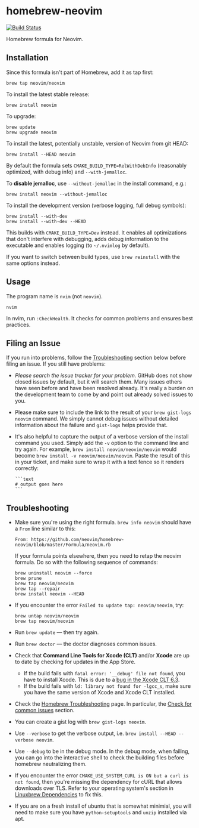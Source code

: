 # homebrew-neovim

[![Build Status](https://travis-ci.org/neovim/homebrew-neovim.svg?branch=master)](https://travis-ci.org/neovim/homebrew-neovim)

Homebrew formula for Neovim.

## Installation

Since this formula isn't part of Homebrew, add it as tap first:

    brew tap neovim/neovim

To install the latest stable release:

    brew install neovim

To upgrade:

    brew update
    brew upgrade neovim

To install the latest, potentially unstable, version of Neovim from git HEAD:

    brew install --HEAD neovim

By default the formula sets `CMAKE_BUILD_TYPE=RelWithDebInfo` (reasonably
optimized, with debug info) and `--with-jemalloc`.

To **disable jemalloc**, use `--without-jemalloc` in the install command, e.g.:

    brew install neovim --without-jemalloc

To install the development version (verbose logging, full debug symbols):

    brew install --with-dev
    brew install --with-dev --HEAD

This builds with `CMAKE_BUILD_TYPE=Dev` instead. It enables all optimizations
that don't interfere with debugging, adds debug information to the executable
and enables logging (to `~/.nvimlog` by default).

If you want to switch between build types, use `brew reinstall` with the same
options instead.

## Usage

The program name is `nvim` (not `neovim`).

    nvim

In nvim, run `:CheckHealth`. It checks for common problems and ensures best
practices.

## Filing an Issue

If you run into problems, follow the
[Troubleshooting](#troubleshooting) section below before filing an issue.  If
you still have problems:

* *Please search the issue tracker for your problem.*  GitHub does not show
  closed issues by default, but it will search them.  Many issues others have
  seen before and have been resolved already.  It's really a burden on the
  development team to come by and point out already solved issues to you.

* Please make sure to include the link to the result of your
  `brew gist-logs neovim` command.  We simply cannot debug issues without
  detailed information about the failure and `gist-logs` helps provide that.

* It's also helpful to capture the output of a verbose version of the install
  command you used.  Simply add the `-v` option to the command line and try
  again.  For example, `brew install neovim/neovim/neovim` would become `brew
  install -v neovim/neovim/neovim`.  Paste the result of this in your ticket,
  and make sure to wrap it with a text fence so it renders correctly:

      ```text
      # output goes here
      ```

## Troubleshooting

* Make sure you're using the right formula. `brew info neovim` should have a
  `From` line similar to this:

      From: https://github.com/neovim/homebrew-neovim/blob/master/Formula/neovim.rb

  If your formula points elsewhere, then you need to retap the neovim formula.
  Do so with the following sequence of commands:

  ```text
  brew uninstall neovim --force
  brew prune
  brew tap neovim/neovim
  brew tap --repair
  brew install neovim --HEAD
  ```
* If you encounter the error `Failed to update tap: neovim/neovim`, try:

  ```text
  brew untap neovim/neovim
  brew tap neovim/neovim
  ```
* Run `brew update` — then try again.
* Run `brew doctor` — the doctor diagnoses common issues.
* Check that **Command Line Tools for Xcode (CLT)** and/or **Xcode** are up to
  date by checking for updates in the App Store.
  * If the build fails with `fatal error: '__debug' file not found`,
    you have to install Xcode. This is due to a [bug in the Xcode CLT 6.3][clt-bug].
  * If the build fails with `ld: library not found for -lgcc_s`, make sure
    you have the same version of Xcode and Xcode CLT installed.
* Check the [Homebrew Troubleshooting][brew-trouble] page.  In particular, the
  [Check for common issues][brew-common] section.
* You can create a gist log with `brew gist-logs neovim`.
* Use `--verbose` to get the verbose output, i.e. `brew install --HEAD --verbose neovim`.
* Use `--debug` to be in the debug mode. In the debug mode, when failing, you
  can go into the interactive shell to check the building files before homebrew
  neutralizing them.
* If you encounter the error `CMAKE_USE_SYSTEM_CURL is ON but a curl is not found`,
  then you're missing the dependency for cURL that allows downloads over TLS.
  Refer to your operating system's section in [Linuxbrew Dependencies][linuxbrew-dependencies]
  to fix this.
* If you are on a fresh install of ubuntu that is somewhat minimial, you will need to make sure you have ``python-setuptools`` and ``unzip`` installed via apt.

[brew-common]: https://github.com/Homebrew/homebrew/blob/master/share/doc/homebrew/Troubleshooting.md#check-for-common-issues
[brew-trouble]: https://github.com/Homebrew/homebrew/blob/master/share/doc/homebrew/Troubleshooting.md
[clt-bug]: https://openradar.appspot.com/radar?id=6405426379751424
[linuxbrew-dependencies]: https://github.com/Homebrew/linuxbrew#dependencies
